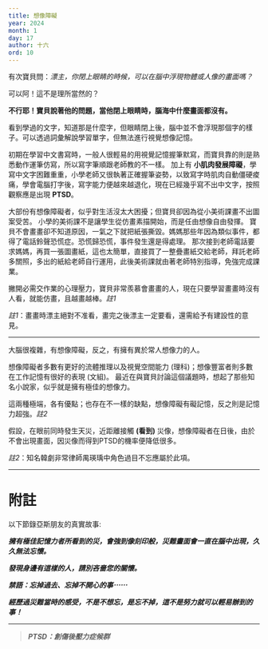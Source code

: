 ```yaml
---
title: 想像障礙
year: 2024
month: 1
day: 17
author: 十六
ord: 10
---
```


有次寶貝問：_漂主，你閉上眼睛的時候，可以在腦中浮現物體或人像的畫面嗎？_

可以阿！這不是理所當然的？

**不行耶！寶貝說著他的問題，當他閉上眼睛時，腦海中什麼畫面都沒有。**

看到學過的文字，知道那是什麼字，但眼睛閉上後，腦中並不會浮現那個字的樣子。可以透過詞彙解說學習單字，但無法進行視覺想像記憶。

初期在學習中文書寫時，一般人很輕易的用視覺記憶握筆默寫，而寶貝靠的則是熟悉動作運筆仿寫，所以寫字筆順跟老師教的不一樣。
加上有 **小肌肉發展障礙**，學寫中文字困難重重，小學老師又很執著正確握筆姿勢，以致寫字時肌肉自動僵硬痠痛，學會電腦打字後，寫字能力便越來越退化，現在已經幾乎寫不出中文字，按照觀察應是出現 **PTSD**。

大部份有想像障礙者，似乎對生活沒太大困擾；但寶貝卻因為從小美術課畫不出圖案受苦。
小學的美術課不是讓學生從仿畫素描開始，而是任由想像自由發揮。
寶貝不會畫畫卻不知道原因，一氣之下就把紙張撕毀。媽媽那些年因為類似事件，都得了電話鈴聲恐慌症。恐慌歸恐慌，事件發生還是得處理。
那次接到老師電話要求媽媽，再買一張圖畫紙，這也太簡單，直接買了一整疊畫紙交給老師，拜託老師多關照，多出的紙給老師自行運用，此後美術課就由著老師特別指導，免強完成課業。

撇開必需交作業的心理壓力，寶貝非常羨慕會畫畫的人，現在只要學習畫畫時沒有人看，就能仿畫，且越畫越棒。_註1_

_註1_：畫畫時漂主絕對不准看，畫完之後漂主一定要看，還需給予有建設性的意見。

---

大腦很複雜，有想像障礙，反之，有擁有異於常人想像力的人。

想像障礙者多數有更好的流體推理以及視覺空間能力 (理科)；想像豐富者則多數在工作記憶有很好的表現 (文組)。
最近在與寶貝討論這個議題時，想起了那些知名小說家，似乎就是擁有極佳的想像力。

這兩種極端，各有優點；也存在不一樣的缺點，想像障礙有礙記憶，反之則是記憶力超強。_註2_

假設，在眼前同時發生天災，近距離接觸 **(看到)** 災像，想像障礙者在日後，由於不會出現畫面，因災像而得到PTSD的機率便降低很多。

_註2_：知名韓劇非常律師禺瑛瑀中角色過目不忘應屬於此項。

---

# 附註

以下節錄亞斯朋友的真實故事:

**_擁有極佳記憶力者所看到的災，會強到像刻印般，災難畫面會一直在腦中出現，久久無法忘懷。_**

**_發現身邊有這樣的人，請別吝嗇您的關懷。_**

**_禁語：忘掉過去、忘掉不開心的事⋯⋯_**

**_經歷過災難當時的感受，不是不想忘，是忘不掉，這不是努力就可以輕易辦到的事！_**

---

> **_PTSD：創傷後壓力症候群_**